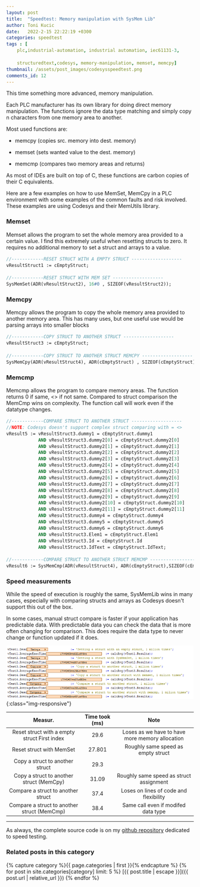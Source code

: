 ```yaml
---
layout: post
title:  "Speedtest: Memory manipulation with SysMem Lib"
author: Toni Kucic
date:   2022-2-15 22:22:19 +0300
categories: speedtest
tags : [
    plc,industrial-automation, industrial automation, iec61131-3,
    
    structuredtext,codesys, memory-manipulation, memset, memcpy]
thumbnail: /assets/post_images/codesysspeedtest.png
comments_id: 12
---
```

This time something more advanced, memory manipulation.

Each PLC manufacturer has its own library for doing direct memory manipulation. The functions ignore the data type matching and simply copy n characters from one memory area to another.

Most used functions are:

- memcpy (copies src. memory into dest. memory)

- memset (sets wanted value to the dest. memory)

- memcmp (compares two memory areas and returns)

As most of IDEs are built on top of C, these functions are carbon copies of their C equivalents.

Here are a few examples on how to use MemSet, MemCpy in a PLC environment with some examples of the common faults and risk involved. These examples are using Codesys and their MemUtils library.

### Memset

Memset allows the program to set the whole memory area provided to a certain value. I find this extremely useful when resetting structs to zero. It requires no additional memory to set a struct and arrays to a value.

```pascal
//------------RESET STRUCT WITH A EMPTY STRUCT -------------------
vResultStruct1 := cEmptyStruct;

//------------RESET STRUCT WITH MEM SET -------------------
SysMemSet(ADR(vResultStruct2), 16#0 , SIZEOF(vResultStruct2));
```

### Memcpy

Memcpy allows the program to copy the whole memory area provided to another memory area. This has many uses, but one useful use would be parsing arrays into smaller blocks

```pascal
//------------COPY STRUCT TO ANOTHER STRUCT -------------------
vResultStruct3 := cEmptyStruct;

//------------COPY STRUCT TO ANOTHER STRUCT MEMCPY -------------------
SysMemCpy(ADR(vResultStruct4), ADR(cEmptyStruct) , SIZEOF(cEmptyStruct));

```

### Memcmp

Memcmp allows the program to compare memory areas. The function returns 0 if same, <> if not same. Compared to struct comparison the MemCmp wins on complexity. The function call will work even if the datatype changes.

```pascal
//------------COMPARE STRUCT TO ANOTHER STRUCT -------------------
//NOTE: Codesys doesn't support complex struct comparing with = <>
vResult5 := vResultStruct3.dummy1 = cEmptyStruct.dummy1
            AND vResultStruct3.dummy2[0] = cEmptyStruct.dummy2[0]
            AND vResultStruct3.dummy2[1] = cEmptyStruct.dummy2[1]
            AND vResultStruct3.dummy2[2] = cEmptyStruct.dummy2[2]
            AND vResultStruct3.dummy2[3] = cEmptyStruct.dummy2[3]
            AND vResultStruct3.dummy2[4] = cEmptyStruct.dummy2[4]
            AND vResultStruct3.dummy2[5] = cEmptyStruct.dummy2[5]
            AND vResultStruct3.dummy2[6] = cEmptyStruct.dummy2[6]
            AND vResultStruct3.dummy2[7] = cEmptyStruct.dummy2[7]
            AND vResultStruct3.dummy2[8] = cEmptyStruct.dummy2[8]
            AND vResultStruct3.dummy2[9] = cEmptyStruct.dummy2[9]
            AND vResultStruct3.dummy2[10] = cEmptyStruct.dummy2[10]
            AND vResultStruct3.dummy2[11] = cEmptyStruct.dummy2[11]
            AND vResultStruct3.dummy4 = cEmptyStruct.dummy4
            AND vResultStruct3.dummy5 = cEmptyStruct.dummy5
            AND vResultStruct3.dummy6 = cEmptyStruct.dummy6
            AND vResultStruct3.Elem1 = cEmptyStruct.Elem1
            AND vResultStruct3.Id = cEmptyStruct.Id
            AND vResultStruct3.IdText = cEmptyStruct.IdText;

//------------COMPARE STRUCT TO ANOTHER STRUCT MEMCMP -------------------
vResult6 := SysMemCmp(ADR(vResultStruct4), ADR(cEmptyStruct),SIZEOF(cEmptyStruct)) = 0;
```

### Speed measurements

While the speed of execution is roughly the same, SysMemLib wins in many cases, especially with comparing structs and arrays as Codesys doesn't support this out of the box.

In some cases, manual struct compare is faster if your application has predictable data. With predictable data you can check the data that is more often changing for comparison. This does require the data type to never change or function updated if it does.

![Results](/assets/post_images/Sysmemlibspeed.png){:class="img-responsive"}

| Measur. | Time took (ms) | Note |
|:-------:|:--------------:|:--------------:|
| Reset struct with a empty struct First index | 29.6 | Loses as we have to have more memory allocation |
| Reset struct with MemSet | 27.801 | Roughly same speed as empty struct |
| Copy a struct to another struct | 29.3 | |
| Copy a struct to another struct (MemCpy) | 31.09 | Roughly same speed as struct assignment |
| Compare a struct to another struct | 37.4 | Loses on lines of code and flexibility |
| Compare a struct to another struct (MemCmp) | 38.4 | Same call even if modifed data type |

---
As always, the complete source code is on my [github repository](https://github.com/tkucic/codesys_code_execution_speedTests) dedicated to speed testing.

### Related posts in this category

{% capture category %}{{ page.categories | first }}{% endcapture %}
{% for post in site.categories[category] limit: 5 %}
[{{ post.title | escape }}]({{ post.url | relative_url }})
{% endfor %}
